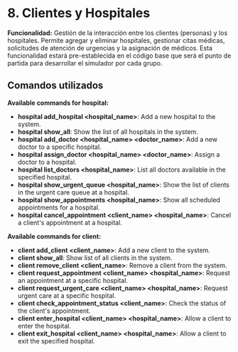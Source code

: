 # 8. **Clientes y Hospitales**

**Funcionalidad:** Gestión de la interacción entre los clientes (personas) y los hospitales. Permite agregar y eliminar hospitales, gestionar citas médicas, solicitudes de atención de urgencias y la asignación de médicos. Esta funcionalidad estará pre-establecida en el código base que será el punto de partida para desarrollar el simulador por cada grupo.

## Comandos utilizados

**Available commands for hospital:**

- **hospital add_hospital <hospital_name>**: Add a new hospital to the system.
- **hospital show_all**: Show the list of all hospitals in the system.
- **hospital add_doctor <hospital_name> <doctor_name>**: Add a new doctor to a specific hospital.
- **hospital assign_doctor <hospital_name> <doctor_name>**: Assign a doctor to a hospital.
- **hospital list_doctors <hospital_name>**: List all doctors available in the specified hospital.
- **hospital show_urgent_queue <hospital_name>**: Show the list of clients in the urgent care queue at a hospital.
- **hospital show_appointments <hospital_name>**: Show all scheduled appointments for a hospital.
- **hospital cancel_appointment <client_name> <hospital_name>**: Cancel a client's appointment at a hospital.

**Available commands for client:**

- **client add_client <client_name>**: Add a new client to the system.
- **client show_all**: Show list of all clients in the system.
- **client remove_client <client_name>**: Remove a client from the system.
- **client request_appointment <client_name> <hospital_name>**: Request an appointment at a specific hospital.
- **client request_urgent_care <client_name> <hospital_name>**: Request urgent care at a specific hospital.
- **client check_appointment_status <client_name>**: Check the status of the client's appointment.
- **client enter_hospital <client_name> <hospital_name>**: Allow a client to enter the hospital.
- **client exit_hospital <client_name> <hospital_name>**: Allow a client to exit the specified hospital.
